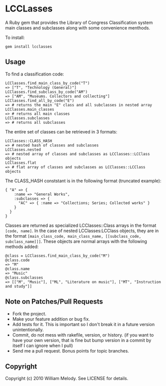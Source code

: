 # LCCLasses

A Ruby gem that provides the Library of Congress Classification system main classes and subclasses along with some convenience menthods.

To install:

    gem install lcclasses
    
## Usage

To find a classification code:

    LCClasses.find_main_class_by_code("T")
    => ["T", "Technology (General)"]
    LCClasses.find_subclass_by_code("AM")
    => ["AM", "Museums. Collectors and collecting"]
    LCClasses.find_all_by_code("E")
    => # returns the main "E" class and all subclasses in nested array
    LCClasses.main_classes
    => # returns all main classes
    LCClasses.subclasses
    => # returns all subclasses

The entire set of classes can be retrieved in 3 formats:

    LCClasses::CLASS_HASH
    => # nested hash of classes and subclasses
    LCClasses.nested
    => # nested array of classes and subclasses as LCClasses::LCClass objects
    LCClasses.flat
    => # flat array of classes and subclasses as LCClasses::LCClass objects

The CLASS\_HASH conststant is in the following format (truncated example):

    { "A" => { 
        :name => "General Works",
        :subclasses => {
          "AC" => { :name => "Collections; Series; Collected works" }
        }
      }
    }
    
Classes are returned as specialized LCClasses::Class arrays in the format `[code, name]`. In the case of nested LCClasses:LCClass objects, they are in the format `[main_class_code, main_class_name, [[subclass_code, subclass_name]]]`. These objects are normal arrays with the following methods added:

    @class = LCClasses.find_main_class_by_code("M")
    @class.code
    => "M"
    @class.name
    => "Music"
    @class.subclasses
    => [["M", "Music"], ["ML", "Literature on music"], ["MT", "Instruction and study"]]

## Note on Patches/Pull Requests
 
* Fork the project.
* Make your feature addition or bug fix.
* Add tests for it. This is important so I don't break it in a
  future version unintentionally.
* Commit, do not mess with rakefile, version, or history.
  (if you want to have your own version, that is fine but
   bump version in a commit by itself I can ignore when I pull)
* Send me a pull request. Bonus points for topic branches.

## Copyright

Copyright (c) 2010 William Melody. See LICENSE for details.
